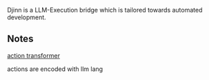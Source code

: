 Djinn is a LLM-Execution bridge which is tailored towards automated development.


## Notes
[action transformer](https://www.leewayhertz.com/action-transformer-model/#:~:text=Overall%2C%20intent%20recognition%20in%20an,continuously%20learning%20from%20new%20data.)


actions are encoded with llm lang